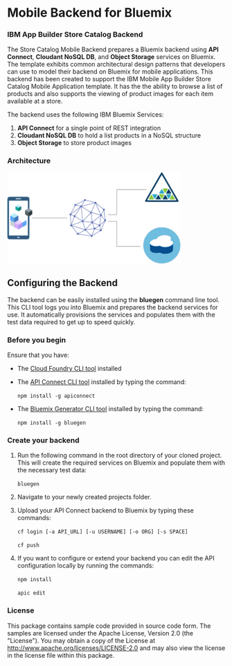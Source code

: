 # Mobile Backend for Bluemix
### IBM App Builder Store Catalog Backend
The Store Catalog Mobile Backend prepares a Bluemix backend using  **API Connect**, **Cloudant NoSQL DB**, and **Object Storage** services on Bluemix. The template exhibits common architectural design patterns that developers can use to model their backend on Bluemix for mobile applications. This backend has been created to support the IBM Mobile App Builder Store Catalog Mobile Application template. It has the the ability to browse a list of products and also supports the viewing of product images for each item available at a store.

The backend uses the following IBM Bluemix Services:

1. **API Connect** for a single point of REST integration
2. **Cloudant NoSQL DB** to hold a list products in a NoSQL structure
3. **Object Storage** to store product images

### Architecture
<img src="readme/1.png" alt="backend architecture" width="400px"/>

## Configuring the Backend

The backend can be easily installed using the **bluegen** command line tool. This CLI tool logs you into Bluemix and prepares the backend services for use. It automatically provisions the services and populates them with the test data required to get up to speed quickly.

### Before you begin
Ensure that you have:

* The [Cloud Foundry CLI tool](https://github.com/cloudfoundry/cli) installed
* The [API Connect CLI tool](https://www.npmjs.com/package/apiconnect) installed by typing the command:

	`npm install -g apiconnect`
* The [Bluemix Generator CLI tool]() installed by typing the command:

	`npm install -g bluegen`


### Create your backend

1. Run the following command in the root directory of your cloned project. This will create the required services on Bluemix and populate them with the necessary test data:

	`bluegen`

2. Navigate to your newly created projects folder.
3. Upload your API Connect backend to Bluemix by typing these commands:
    
	`cf login [-a API_URL] [-u USERNAME] [-o ORG] [-s SPACE]`

	`cf push`

4. If you want to configure or extend your backend you can edit the API configuration locally by running the commands:

	`npm install`

	`apic edit`



### License
This package contains sample code provided in source code form. The samples are licensed under the Apache License, Version 2.0 (the "License"). You may obtain a copy of the License at http://www.apache.org/licenses/LICENSE-2.0 and may also view the license in the license file within this package.
